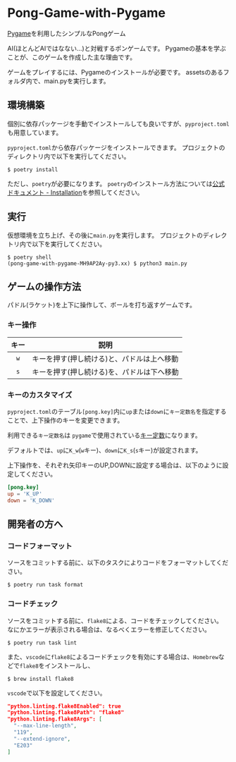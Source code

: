 # Pong-Game-with-Pygame

<!-- A simple Pong game with Pygame -->
[Pygame](https://www.pygame.org/news)を利用したシンプルなPongゲーム

<!-- This is a pong game against AI(barely). Main reason I did this game  is to learn the basics of Pygame. -->
AI(ほとんどAIではなない...)と対戦するポンゲームです。
Pygameの基本を学ぶことが、このゲームを作成した主な理由です。

<!-- To play: Pygame installation is required. Than run the main file while it is in the some folder with assets. -->

ゲームをプレイするには、Pygameのインストールが必要です。
assetsのあるフォルダ内で、main.pyを実行します。

## 環境構築

個別に依存パッケージを手動でインストールしても良いですが、`pyproject.toml`も用意しています。

`pyproject.toml`から依存パッケージをインストールできます。
プロジェクトのディレクトリ内で以下を実行してください。

~~~shell
$ poetry install
~~~

ただし、`poetry`が必要になります。
`poetry`のインストール方法については[公式ドキュメント - Installation](https://python-poetry.org/docs/#installation)を参照してください。

## 実行

仮想環境を立ち上げ、その後に`main.py`を実行します。
プロジェクトのディレクトリ内で以下を実行してください。

~~~shell
$ poetry shell
(pong-game-with-pygame-MH9AP2Ay-py3.xx) $ python3 main.py
~~~

## ゲームの操作方法

パドル(ラケット)を上下に操作して、ボールを打ち返すゲームです。

### キー操作

|キー|説明|
|:--:|----|
|`w`| キーを押す(押し続ける)と、パドルは上へ移動 |
|`s`| キーを押す(押し続ける)を、パドルは下へ移動 |

### キーのカスタマイズ

`pyproject.toml`のテーブル`[pong.key]`内に`up`または`down`に`キー定数名`を指定することで、上下操作のキーを変更できます。

利用できる`キー定数名`は `pygame`で使用されている[キー定数](https://www.pygame.org/docs/ref/key.html#key-constants-label)になります。

デフォルトでは、`up`に`K_w`(`w`キー)、`down`に`K_s`(`s`キー)が設定されます。

上下操作を、それぞれ矢印キーのUP,DOWNに設定する場合は、以下のように設定してください。

~~~toml
[pong.key]
up = 'K_UP'
down = 'K_DOWN'
~~~

## 開発者の方へ

### コードフォーマット

ソースをコミットする前に、以下のタスクによりコードをフォーマットしてください。

~~~shell
$ poetry run task format
~~~

### コードチェック

ソースをコミットする前に、`flake8`による、コードをチェックしてください。
なにかエラーが表示される場合は、なるべくエラーを修正してください。

~~~shell
$ poetry run task lint
~~~

また、`vscode`に`flake8`によるコードチェックを有効にする場合は、`Homebrew`などで`flake8`をインストールし、

~~~shell
$ brew install flake8
~~~

`vscode`で以下を設定してください。

~~~json
"python.linting.flake8Enabled": true
"python.linting.flake8Path": "flake8"
"python.linting.flake8Args": [
  "--max-line-length",
  "119",
  "--extend-ignore",
  "E203"
]
~~~
